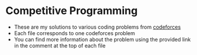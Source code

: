 # Competitive Programming
 * These are my solutions to various coding problems from [codeforces](http://codeforces.com)
 * Each file corresponds to one codeforces problem
 * You can find more information about the problem using the provided link in the comment at the top of each file
